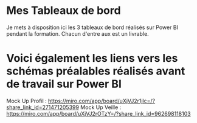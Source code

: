 # Mes Tableaux de bord
Je mets à disposition ici les 3 tableaux de bord réalisés sur Power BI pendant la formation. Chacun d'entre aux est un livrable.

# Voici également les liens vers les schémas préalables réalisés avant de travail sur Power BI
Mock Up Profil : https://miro.com/app/board/uXjVJ2r1jlc=/?share_link_id=271471205399
Mock Up Veille : https://miro.com/app/board/uXjVJ2rOTzY=/?share_link_id=962698118103


